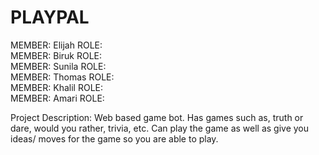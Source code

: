 # PLAYPAL 

MEMBER: Elijah           ROLE:\
MEMBER: Biruk            ROLE:\
MEMBER: Sunila           ROLE:\
MEMBER: Thomas           ROLE:\
MEMBER: Khalil           ROLE:\
MEMBER: Amari            ROLE:

Project Description: 
Web based game bot. Has games such as, truth or dare, would you rather, trivia, etc. Can play the game as well as give you ideas/ moves for the game so you are able to play.





